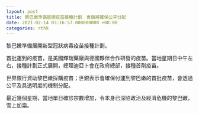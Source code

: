 ```yaml
---
layout: post
title: 黎巴嫩準備展開疫苗接種計劃　世銀將確保公平分配
date: 2021-02-14 03:16:57.000000000 +08:00
categories: rthk
---
```


黎巴嫩準備展開新型冠狀病毒疫苗接種計劃。

首批運到的疫苗，是美國輝瑞藥廠與德國夥伴合作研發的疫苗。當地星期日中午左右，接種計劃正式展開，總理迪亞卜會在政府總部，接種首劑疫苗。

世界銀行資助黎巴嫩採購疫苗；世銀表示會確保付運到黎巴嫩的首批疫苗，會透過公平及具透明度的機制分配。

最近幾個星期，當地單日確診宗數增加，令本身已深陷政治及經濟危機的黎巴嫩，雪上加霜。
